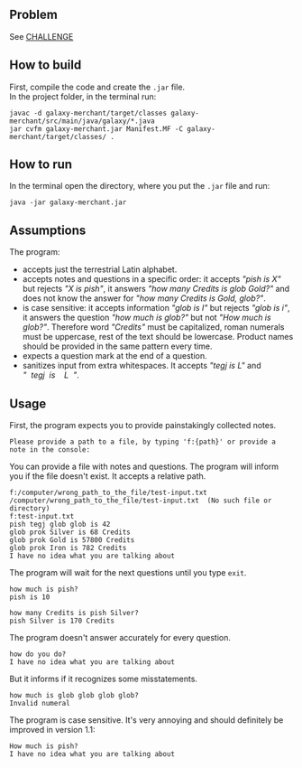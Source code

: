 ## Problem

See [CHALLENGE](CHALLENGE.md)

## How to build
First, compile the code and create the `.jar` file.  
In the project folder, in the terminal run:  
```shell
javac -d galaxy-merchant/target/classes galaxy-merchant/src/main/java/galaxy/*.java 
jar cvfm galaxy-merchant.jar Manifest.MF -C galaxy-merchant/target/classes/ .   
```

## How to run
In the terminal open the directory, where you put the `.jar` file and run: 
```shell
java -jar galaxy-merchant.jar
```

## Assumptions
The program:
* accepts just the terrestrial Latin alphabet.
* accepts notes and questions in a specific order: it accepts _"pish is X"_ but rejects _"X is pish"_, it answers _"how many Credits is glob Gold?"_ and does not know the answer for _"how many Credits is Gold, glob?"_.
* is case sensitive: it accepts information _"glob is I"_ but rejects _"glob is i"_, it answers the question _"how much is glob?"_ but not _"How much is glob?"_. Therefore word _"Credits"_ must be capitalized, roman numerals must be uppercase, rest of the text should be lowercase. Product names should be provided in the same pattern every time. 
* expects a question mark at the end of a question.
* sanitizes input from extra whitespaces. It accepts _"tegj is L"_ and _"&nbsp;&nbsp;tegj&nbsp;&nbsp;is&nbsp;&nbsp;&nbsp;&nbsp;L&nbsp;&nbsp;"_.  

## Usage
First, the program expects you to provide painstakingly collected notes.  
```shell
Please provide a path to a file, by typing 'f:{path}' or provide a note in the console:
```  
You can provide a file with notes and questions. The program will inform you if the file doesn't exist. It accepts a relative path.  
```shell
f:/computer/wrong_path_to_the_file/test-input.txt  
/computer/wrong_path_to_the_file/test-input.txt  (No such file or directory)  
f:test-input.txt  
pish tegj glob glob is 42  
glob prok Silver is 68 Credits  
glob prok Gold is 57800 Credits  
glob prok Iron is 782 Credits  
I have no idea what you are talking about  
```  
The program will wait for the next questions until you type `exit`.  
```shell
how much is pish?  
pish is 10  
```  
```shell
how many Credits is pish Silver?
pish Silver is 170 Credits
```  
The program doesn't answer accurately for every question.  
```shell
how do you do?  
I have no idea what you are talking about  
```  
But it informs if it recognizes some misstatements.  
```shell
how much is glob glob glob glob?  
Invalid numeral  
```
The program is case sensitive. It's very annoying and should definitely be improved in version 1.1:  
```shell
How much is pish?  
I have no idea what you are talking about  
```